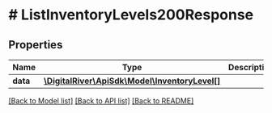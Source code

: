 # # ListInventoryLevels200Response

## Properties

Name | Type | Description | Notes
------------ | ------------- | ------------- | -------------
**data** | [**\DigitalRiver\ApiSdk\Model\InventoryLevel[]**](InventoryLevel.md) |  | [optional]

[[Back to Model list]](../../README.md#models) [[Back to API list]](../../README.md#endpoints) [[Back to README]](../../README.md)
